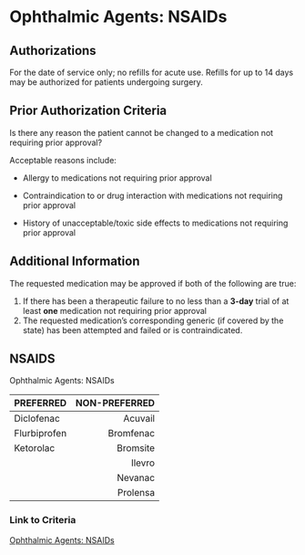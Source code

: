 # Ophthalmic Agents: NSAIDs

## Authorizations

For the date of service only; no refills for acute use. Refills for up to 14 days may be authorized for patients undergoing surgery.

## Prior Authorization Criteria

Is there any reason the patient cannot be changed to a medication not requiring prior approval?

Acceptable reasons include:

- Allergy to medications not requiring prior approval

- Contraindication to or drug interaction with medications not requiring prior approval

- History of unacceptable/toxic side effects to medications not requiring prior approval

## Additional Information

The requested medication may be approved if both of the following are true:

1. If there has been a therapeutic failure to no less than a **3-day** trial of at least **one** medication not requiring prior approval
2. The requested medication’s corresponding generic (if covered by the state) has been attempted and failed or is contraindicated.

## NSAIDS

Ophthalmic Agents: NSAIDs

| PREFERRED | NON-PREFERRED |
| :--- | ---: |
| Diclofenac   | Acuvail   |
| Flurbiprofen | Bromfenac |
| Ketorolac    | Bromsite  |
|              | Ilevro    |
|              | Nevanac   |
|              | Prolensa  |

### Link to Criteria

[Ophthalmic Agents: NSAIDs](https://pharmacy.medicaid.ohio.gov/sites/default/files/20220415_UPDL_Criteria_FINAL_.pdf#page=85)
